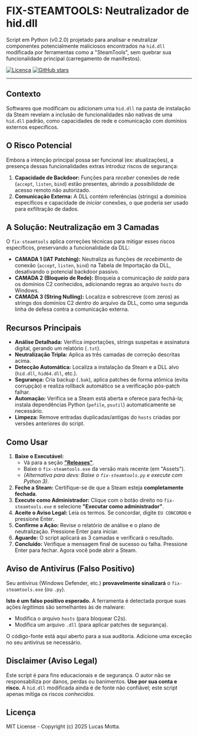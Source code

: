 # FIX-STEAMTOOLS: Neutralizador de hid.dll

Script em Python (v0.2.0) projetado para analisar e neutralizar componentes potencialmente maliciosos encontrados na `hid.dll` modificada por ferramentas como a "SteamTools", sem quebrar sua funcionalidade principal (carregamento de manifestos).

[![Licença](https://img.shields.io/badge/Licença-MIT-blue)](LICENSE)
[![GitHub stars](https://img.shields.io/github/stars/lucaswotta/fix-steamtools)](https://github.com/lucaswotta/fix-steamtools/stargazers)

---

## Contexto

Softwares que modificam ou adicionam uma `hid.dll` na pasta de instalação da Steam revelam a inclusão de funcionalidades não nativas de uma `hid.dll` padrão, como capacidades de rede e comunicação com domínios externos específicos.

## O Risco Potencial

Embora a intenção principal possa ser funcional (ex: atualizações), a presença dessas funcionalidades extras introduz riscos de segurança:

1.  **Capacidade de Backdoor:** Funções para *receber* conexões de rede (`accept`, `listen`, `bind`) estão presentes, abrindo a *possibilidade* de acesso remoto não autorizado.
2.  **Comunicação Externa:** A DLL contém referências (strings) a domínios específicos e capacidade de *iniciar* conexões, o que poderia ser usado para exfiltração de dados.

## A Solução: Neutralização em 3 Camadas

O `fix-steamtools` aplica correções técnicas para mitigar esses riscos específicos, preservando a funcionalidade da DLL:

* **CAMADA 1 (IAT Patching):** Neutraliza as funções de *recebimento* de conexão (`accept`, `listen`, `bind`) na Tabela de Importação da DLL, desativando o potencial backdoor passivo.
* **CAMADA 2 (Bloqueio de Rede):** Bloqueia a comunicação *de saída* para os domínios C2 conhecidos, adicionando regras ao arquivo `hosts` do Windows.
* **CAMADA 3 (String Nulling):** Localiza e sobrescreve (com zeros) as strings dos domínios C2 *dentro* do arquivo da DLL, como uma segunda linha de defesa contra a comunicação externa.

## Recursos Principais

* **Análise Detalhada:** Verifica importações, strings suspeitas e assinatura digital, gerando um relatório (`.txt`).
* **Neutralização Tripla:** Aplica as três camadas de correção descritas acima.
* **Detecção Automática:** Localiza a instalação da Steam e a DLL alvo (`hid.dll`, `hid64.dll`, etc.).
* **Segurança:** Cria backup (`.bak`), aplica patches de forma atômica (evita corrupção) e realiza rollback automático se a verificação pós-patch falhar.
* **Automação:** Verifica se a Steam está aberta e oferece para fechá-la; instala dependências Python (`pefile`, `psutil`) automaticamente se necessário.
* **Limpeza:** Remove entradas duplicadas/antigas do `hosts` criadas por versões anteriores do script.

## Como Usar

1.  **Baixe o Executável:**
    * Vá para a seção **["Releases"](https://github.com/lucaswotta/fix-steamtools/releases)**.
    * Baixe o `fix-steamtools.exe` da versão mais recente (em "Assets").
    * *(Alternativa para devs: Baixe o `fix-steamtools.py` e execute com Python 3)*.
2.  **Feche a Steam:** Certifique-se de que a Steam esteja **completamente fechada**.
3.  **Execute como Administrador:** Clique com o botão direito no `fix-steamtools.exe` e selecione **"Executar como administrador"**.
4.  **Aceite o Aviso Legal:** Leia os termos. Se concordar, digite `EU CONCORDO` e pressione Enter.
5.  **Confirme a Ação:** Revise o relatório de análise e o plano de neutralização. Pressione Enter para iniciar.
6.  **Aguarde:** O script aplicará as 3 camadas e verificará o resultado.
7.  **Concluído:** Verifique a mensagem final de sucesso ou falha. Pressione Enter para fechar. Agora você pode abrir a Steam.

## Aviso de Antivírus (Falso Positivo)

Seu antivírus (Windows Defender, etc.) **provavelmente sinalizará** o `fix-steamtools.exe` (ou `.py`).

**Isto é um falso positivo esperado.** A ferramenta é detectada porque suas ações *legítimas* são semelhantes às de malware:
* Modifica o arquivo `hosts` (para bloquear C2s).
* Modifica um arquivo `.dll` (para aplicar patches de segurança).

O código-fonte está aqui aberto para a sua auditoria. Adicione uma exceção no seu antivírus se necessário.

## Disclaimer (Aviso Legal)

Este script é para fins educacionais e de segurança. O autor não se responsabiliza por danos, perdas ou banimentos. **Use por sua conta e risco.** A `hid.dll` modificada ainda é de fonte não confiável; este script apenas mitiga os riscos *conhecidos*.

## Licença

MIT License - Copyright (c) 2025 Lucas Motta.
